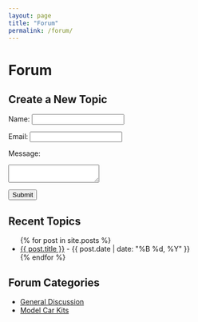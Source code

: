 ```yaml
---
layout: page
title: "Forum"
permalink: /forum/
---
```


<h1>Forum</h1>

<!-- Forum Index Page -->
<h2>Create a New Topic</h2>
<form action="https://staticman3.org/v3/entry/github/drfastfinds/drfastfinds-site/master/forum/topics" method="POST">
  <label for="name">Name:</label>
  <input type="text" id="name" name="name" required>

  <label for="email">Email:</label>
  <input type="email" id="email" name="email" required>

  <label for="message">Message:</label>
  <textarea id="message" name="message" required></textarea>

  <button type="submit">Submit</button>
</form>

<h2>Recent Topics</h2>
<ul>
  {% for post in site.posts %}
    <li><a href="{{ post.url }}">{{ post.title }}</a> - {{ post.date | date: "%B %d, %Y" }}</li>
  {% endfor %}
</ul>

<h2>Forum Categories</h2>
<ul>
  <li><a href="/forum/general-discussion/">General Discussion</a></li>
  <li><a href="/forum/model-car-kits/">Model Car Kits</a></li>
</ul>
